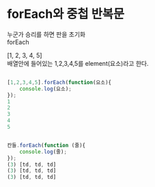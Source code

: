 # forEach와 중첩 반복문

 누군가 승리를 하면 판을 초기화  
forEach



\[1, 2, 3, 4, 5\]  
배열안에 들어있는 1,2,3,4,5를 element\(요소\)라고 한다.

```javascript

[1,2,3,4,5].forEach(function(요소){
    console.log(요소);
});
1
2
3
4
5


칸들.forEach(function (줄){
    console.log(줄);
});
(3) [td, td, td]
(3) [td, td, td]
(3) [td, td, td]
```

